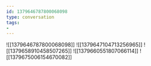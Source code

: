 ```yaml
---
id: 1379646787800068098
type: conversation
tags:
- 
---
```

![[1379646787800068098]]
![[1379647104713256965]]
![[1379658910458507265]]
![[1379660551807066114]]
![[1379675006154670082]]

